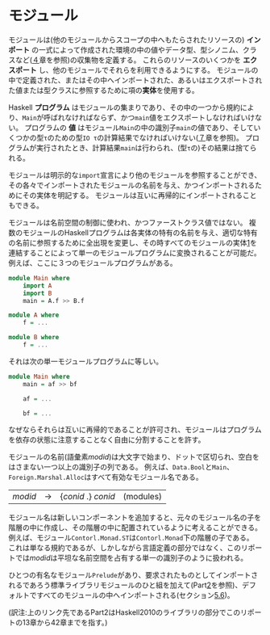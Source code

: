 # モジュール

モジュールは(他のモジュールからスコープの中へもたらされたリソースの) **インポート** の一式によって作成された環境の中の値やデータ型、型シノニム、クラスなど([４](./4-declarations-and-bindings.md)章を参照)の収集物を定義する。
これらのリソースのいくつかを **エクスポート** し、他のモジュールでそれらを利用できるようにする。
モジュールの中で定義された、またはその中へインポートされた、あるいはエクスポートされた値または型クラスに参照するために項の**実体**を使用する。

Haskell **プログラム** はモジュールの集まりであり、その中の一つから規約により、`Main`が呼ばれなければならず、かつ`main`値をエクスポートしなければいけない。
プログラムの **値** はモジュール`Main`の中の識別子`main`の値であり、そしていくつかの型`τ`のための型`IO τ`の計算結果でなければいけない([７](./7-basic-input-output.md)章を参照)。
プログラムが実行されたとき、計算結果`main`は行わられ、(型`τ`の)その結果は捨てられる。

モジュールは明示的な`import`宣言により他のモジュールを参照することができ、
その各々でインポートされたモジュールの名前を与え、かつインポートされるためにその実体を明記する。
モジュールは互いに再帰的にインポートされることもできる。

モジュールは名前空間の制御に使われ、かつファーストクラス値ではない。
複数のモジュールのHaskellプログラムは各実体の特有の名前を与え、適切な特有の名前に参照するために全出現を変更し、その時すべてのモジュールの実体<span class="overline"><a href="https://www.haskell.org/onlinereport/haskell2010/haskell12.html">1</a></span>を連結することによって単一のモジュールプログラムに変換されることが可能だ。
例えば、ここに３つのモジュールプログラムがある。

```hs
module Main where  
	import A  
	import B  
	main = A.f >> B.f  

module A where  
	f = ...  

module B where  
	f = ... 
```

それは次の単一モジュールプログラムに等しい。

```hs
module Main where  
	main = af >> bf  

	af = ...  

	bf = ... 
```

なぜならそれらは互いに再帰的であることが許可され、モジュールはプログラムを依存の状態に注意することなく自由に分割することを許す。

モジュールの名前(語彙素<em>modid</em>)は大文字で始まり、ドットで区切られ、空白をはさまない一つ以上の識別子の列である。
例えば、`Data.Bool`と`Main`、`Foreign.Marshal.Alloc`はすべて有効なモジュール名である。

|||||
|--|--|--|--|
|<em>modid</em>|→|{<em>conid</em> .} <em>conid</em>|(modules)|

モジュール名は新しいコンポーネントを追加すると、元々のモジュール名の子を階層の中に作成し、その階層の中に配置されているように考えることができる。
例えば、モジュール`Contorl.Monad.ST`は`Contorl.Monad`下の階層の子である。
これは単なる規約であるが、しかしながら言語定義の部分ではなく、このリポートでは<em>modid</em>は平坦な名前空間を占有する単一の識別子のように扱われる。

ひとつの有名なモジュール`Prelude`があり、要求されたものとしてインポートされるであろう標準ライブラリモジュールのひと組を加えて(Part[2](https://www.haskell.org/onlinereport/haskell2010/haskellpa2.html#x20-192000II)を参照)、デフォルトですべてのモジュールの中へインポートされる(セクション[5.6](#a標準Prelude))。

(訳注:上のリンク先であるPart2はHaskell2010のライブラリの部分でこのリポートの13章から42章までを指す。)

